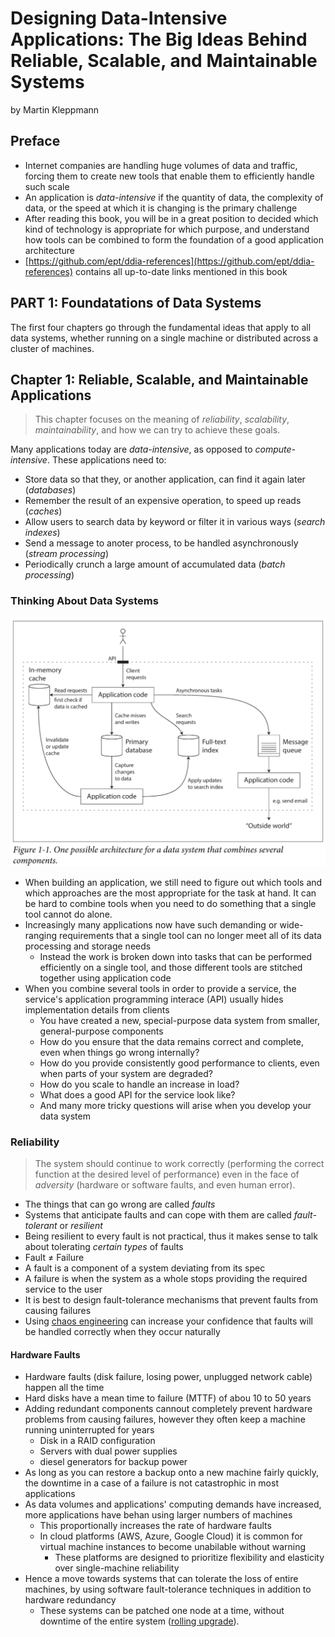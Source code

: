 # Designing Data-Intensive Applications: The Big Ideas Behind Reliable, Scalable, and Maintainable Systems

by Martin Kleppmann

## Preface

* Internet companies are handling huge volumes of data and traffic, forcing them to create new tools that enable them to efficiently handle such scale
* An application is *data-intensive* if the quantity of data, the complexity of data, or the speed at which it is changing is the primary challenge
* After reading this book, you will be in a great position to decided which kind of technology is appropriate for which purpose, and understand how tools can be combined to form the foundation of a good application architecture
* [https://github.com/ept/ddia-references](https://github.com/ept/ddia-references) contains all up-to-date links mentioned in this book

## PART 1: Foundatations of Data Systems

The first four chapters go through the fundamental ideas that apply to all data systems, whether running on a single machine or distributed across a cluster of machines.

## Chapter 1: Reliable, Scalable, and Maintainable Applications

> This chapter focuses on the meaning of *reliability*, *scalability*, *maintainability*, and how we can try to achieve these goals.

Many applications today are *data-intensive*, as opposed to *compute-intensive*. These applications need to:

* Store data so that they, or another application, can find it again later (*databases*)
* Remember the result of an expensive operation, to speed up reads (*caches*)
* Allow users to search data by keyword or filter it in various ways (*search indexes*)
* Send a message to anoter process, to be handled asynchronously (*stream processing*)
* Periodically crunch a large amount of accumulated data (*batch processing*)

### Thinking About Data Systems

![Figure 1-1. One possible architecture for a data system that combines several components](images/ddia_figure_1-1.png)

* When building an application, we still need to figure out which tools and which approaches are the most appropriate for the task at hand. It can be hard to combine tools when you need to do something that a single tool cannot do alone.
* Increasingly many applications now have such demanding or wide-ranging requirements that a single tool can no longer meet all of its data processing and storage needs
  * Instead the work is broken down into tasks that can be performed efficiently on a single tool, and those different tools are stitched together using application code
* When you combine several tools in order to provide a service, the service's application programming interace (API) usually hides implementation details from clients
  * You have created a new, special-purpose data system from smaller, general-purpose components
  * How do you ensure that the data remains correct and complete, even when things go wrong internally?
  * How do you provide consistently good performance to clients, even when parts of your system are degraded?
  * How do you scale to handle an increase in load?
  * What does a good API for the service look like?
  * And many more tricky questions will arise when you develop your data system

### Reliability

> The system should continue to work correctly (performing the correct function at the desired level of performance) even in the face of *adversity* (hardware or software faults, and even human error).

* The things that can go wrong are called *faults*
* Systems that anticipate faults and can cope with them are called *fault-tolerant* or *resilient*
* Being resilient to every fault is not practical, thus it makes sense to talk about tolerating *certain types* of faults
* Fault ≠ Failure
* A fault is a component of a system deviating from its spec
* A failure is when the system as a whole stops providing the required service to the user
* It is best to design fault-tolerance mechanisms that prevent faults from causing failures
* Using [chaos engineering](https://en.wikipedia.org/wiki/Chaos_engineering) can increase your confidence that faults will be handled correctly when they occur naturally

#### Hardware Faults

* Hardware faults (disk failure, losing power, unplugged network cable) happen all the time
* Hard disks have a mean time to failure (MTTF) of abou 10 to 50 years
* Adding redundant components cannout completely prevent hardware problems from causing failures, however they often keep a machine running uninterrupted for years
  * Disk in a RAID configuration
  * Servers with dual power supplies
  * diesel generators for backup power
* As long as you can restore a backup onto a new machine fairly quickly, the downtime in a case of a failure is not catastrophic in most applications
* As data volumes and applications' computing demands have increased, more applications have behan using larger numbers of machines
  * This proportionally increases the rate of hardware faults
  * In cloud platforms (AWS, Azure, Google Cloud) it is common for virtual machine instances to become unabilable without warning
    * These platforms are designed to prioritize flexibility and elasticity over single-machine reliability
* Hence a move towards systems that can tolerate the loss of entire machines, by using software fault-tolerance techniques in addition to hardware redundancy
  * These systems can be patched one node at a time, without downtime of the entire system ([rolling upgrade](https://en.wikipedia.org/wiki/Rolling_release)).
